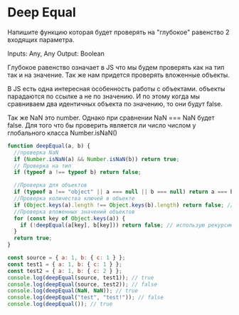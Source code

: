 # Deep Equal

Напишите функцию которая будет проверять на "глубокое" равенство 2 входящих параметра.

Inputs: Any, Any
Output: Boolean

Глубокое равенство означает в JS что мы будем проверять как на тип так и на значение. Так же нам придется проверять вложенные объекты.

В JS есть одна интересная особенность работы с объектами.  объекты парадаются по ссылке а не по значению. И по этому когда мы сравниваем два идентичных объекта по значению, то они будут false.

Так же NaN это number. Однако при сравнении NaN === NaN будет false. Для того что бы проверить является ли число числом у глобального класса Number.isNaN()

```js
function deepEqual(a, b) {
  //проверка NaN
  if (Number.isNaN(a) && Number.isNaN(b)) return true;
  // Проверка на тип
  if (typeof a !== typeof b) return false;

  //Проверка для объектов
  if (typeof a !== "object" || a === null || b === null) return a === b;
  //Проверка количества ключей в объекте
  if (Object.keys(a).length !== Object.keys(b).length) return false; //Object.keys(a) возвращает массив
  //Проверка вложенных значений объектов
  for (const key of Object.keys(a)) {
    if (!deepEqual(a[key], b[key])) return false; // использую рекурсию в которую передаю ключи объекта. ВСЯ СУЬ В ЭТОЙ СТРОЧКЕ!!!!
  }
  return true;
}

const source = { a: 1, b: { c: 1 } };
const test1 = { a: 1, b: { c: 1 } };
const test2 = { a: 1, b: { c: 2 } };
console.log(deepEqual(source, test1)); // true
console.log(deepEqual(source, test2)); // false
console.log(deepEqual(NaN, NaN)); // true
console.log(deepEqual("test", "test!")); // false
console.log(deepEqual()); // true

```


